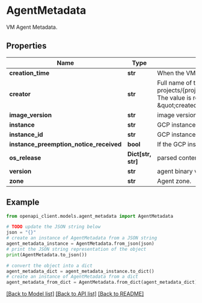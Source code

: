 # AgentMetadata

VM Agent Metadata.

## Properties

Name | Type | Description | Notes
------------ | ------------- | ------------- | -------------
**creation_time** | **str** | When the VM agent started. Use agent_startup_time instead. | [optional] 
**creator** | **str** | Full name of the entity that created this vm. For MIG, this path is: projects/{project}/regions/{region}/InstanceGroupManagers/{igm} The value is retrieved from the vm metadata key of \&quot;created-by\&quot;. | [optional] 
**image_version** | **str** | image version for the VM that this agent is installed on. | [optional] 
**instance** | **str** | GCP instance name (go/instance-name). | [optional] 
**instance_id** | **str** | GCP instance ID (go/instance-id). | [optional] 
**instance_preemption_notice_received** | **bool** | If the GCP instance has received preemption notice. | [optional] 
**os_release** | **Dict[str, str]** | parsed contents of /etc/os-release | [optional] 
**version** | **str** | agent binary version running on VM | [optional] 
**zone** | **str** | Agent zone. | [optional] 

## Example

```python
from openapi_client.models.agent_metadata import AgentMetadata

# TODO update the JSON string below
json = "{}"
# create an instance of AgentMetadata from a JSON string
agent_metadata_instance = AgentMetadata.from_json(json)
# print the JSON string representation of the object
print(AgentMetadata.to_json())

# convert the object into a dict
agent_metadata_dict = agent_metadata_instance.to_dict()
# create an instance of AgentMetadata from a dict
agent_metadata_from_dict = AgentMetadata.from_dict(agent_metadata_dict)
```
[[Back to Model list]](../README.md#documentation-for-models) [[Back to API list]](../README.md#documentation-for-api-endpoints) [[Back to README]](../README.md)


